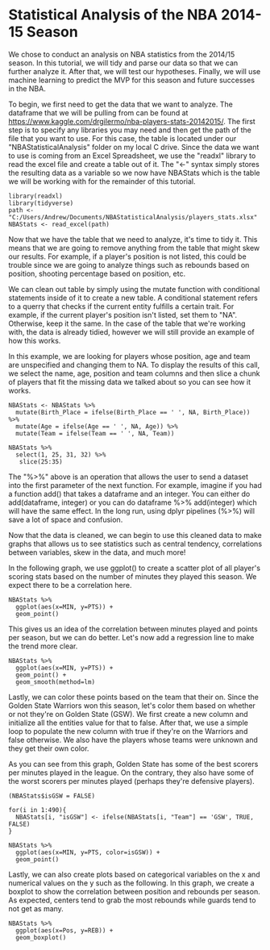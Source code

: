 # Statistical Analysis of the NBA 2014-15 Season


We chose to conduct an analysis on NBA statistics from the 2014/15 season. In this tutorial, we will tidy and parse our data so that we can further analyze it. After that, we will test our hypotheses. Finally, we will use machine learning to predict the MVP for this season and future successes in the NBA. 

To begin, we first need to get the data that we want to analyze. The dataframe that we will be pulling from can be found at https://www.kaggle.com/drgilermo/nba-players-stats-20142015/. The first step is to specify any libraries you may need and then get the path of the file that you want to use. For this case, the table is located under our "NBAStatisticalAnalysis" folder on my local C drive. Since the data we want to use is coming from an Excel Spreadsheet, we use the "readxl" library to read the excel file and create a table out of it. The "<-" syntax simply stores the resulting data as a variable so we now have NBAStats which is the table we will be working with for the remainder of this tutorial.

```{r setup}
library(readxl)
library(tidyverse)
path <- "C:/Users/Andrew/Documents/NBAStatisticalAnalysis/players_stats.xlsx"
NBAStats <- read_excel(path)
```

Now that we have the table that we need to analyze, it's time to tidy it. This means that we are going to remove anything from the table that might skew our results. For example, if a player's position is not listed, this could be trouble since we are going to analyze things such as rebounds based on position, shooting percentage based on position, etc. 

We can clean out table by simply using the mutate function with conditional statements inside of it to create a new table. A conditional statement refers to a querry that checks if the current entity fulfills a certain trait. For example, if the current player's position isn't listed, set them to "NA". Otherwise, keep it the same. In the case of the table that we're working with, the data is already tidied, however we will still provide an example of how this works. 

In this example, we are looking for players whose position, age and team are unspecified and changing them to NA. To display the results of this call, we select the name, age, position and team columns and then slice a chunk of players that fit the missing data we talked about so you can see how it works. 

```{r}
NBAStats <- NBAStats %>%
  mutate(Birth_Place = ifelse(Birth_Place == ' ', NA, Birth_Place)) %>%
  mutate(Age = ifelse(Age == ' ', NA, Age)) %>%
  mutate(Team = ifelse(Team == ' ', NA, Team))

NBAStats %>% 
  select(1, 25, 31, 32) %>% 
   slice(25:35)
```

The "%>%" above is an operation that allows the user to send a dataset into the first parameter of the next function. For example, imagine if you had a function add() that takes a dataframe and an integer. You can either do add(dataframe, integer) or you can do dataframe %>% add(integer) which will have the same effect. In the long run, using dplyr pipelines (%>%) will save a lot of space and confusion. 

Now that the data is cleaned, we can begin to use this cleaned data to make graphs that allows us to see statistics such as central tendency, correlations between variables, skew in the data, and much more! 

In the following graph, we use ggplot() to create a scatter plot of all player's scoring stats based on the number of minutes they played this season. We expect there to be a correlation here. 

```{r}
NBAStats %>% 
  ggplot(aes(x=MIN, y=PTS)) +
  geom_point()
```
This gives us an idea of the correlation between minutes played and points per season, but we can do better. Let's now add a regression line to make the trend more clear.

```{r}
NBAStats %>% 
  ggplot(aes(x=MIN, y=PTS)) + 
  geom_point() + 
  geom_smooth(method=lm)
```

Lastly, we can color these points based on the team that their on. Since the Golden State Warriors won this season, let's color them based on whether or not they're on Golden State (GSW). We first create a new column and initialize all the entities value for that to false. After that, we use a simple loop to populate the new column with true if they're on the Warriors and false otherwise. We also have the players whose teams were unknown and they get their own color. 

As you can see from this graph, Golden State has some of the best scorers per minutes played in the league. On the contrary, they also have some of the worst scorers per minutes played (perhaps they're defensive players).

```{r}
(NBAStats$isGSW = FALSE)

for(i in 1:490){
  NBAStats[i, "isGSW"] <- ifelse(NBAStats[i, "Team"] == 'GSW', TRUE, FALSE)
}

NBAStats %>% 
  ggplot(aes(x=MIN, y=PTS, color=isGSW)) + 
  geom_point() 
```

Lastly, we can also create plots based on categorical variables on the x and numerical values on the y such as the following. In this graph, we create a boxplot to show the correlation between position and rebounds per season. As expected, centers tend to grab the most rebounds while guards tend to not get as many.

```{r}
NBAStats %>% 
  ggplot(aes(x=Pos, y=REB)) + 
  geom_boxplot()
```

